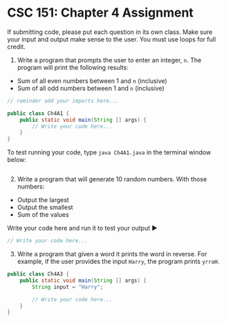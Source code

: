 # CSC 151: Chapter 4 Assignment

If submitting code, please put each question in its own class. Make sure your input and output make sense to the user. You must use loops for full credit.

1. Write a program that prompts the user to enter an integer, `n`. The program will print the following results:

- Sum of all even numbers between 1 and `n` (inclusive)
- Sum of all odd numbers between 1 and `n` (inclusive)

```java | {type: 'file', path: '/ACC-CSC151/ch3/Ch4A1.java'}
// reminder add your imports here...

public class Ch4A1 {
    public static void main(String [] args) {
        // Write your code here...
    }
}
```

To test running your code, type `java Ch4A1.java` in the terminal window below:

``` | {type: 'terminal'}
```


2. Write a program that will generate 10 random numbers. With those numbers:

- Output the largest
- Output the smallest
- Sum of the values

Write your code here and run it to test your output ▶️

```java | {type: 'script'}
// Write your code here...

```

3. Write a program that given a word it prints the word in reverse. For example, if the user provides the input `Harry`, the program prints `yrraH`.

```java | {type: 'script'}
public class Ch4A3 {
    public static void main(String [] args) {
        String input = "Harry";

        // Write your code here...
    }
}
```
